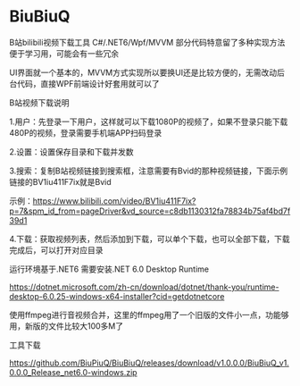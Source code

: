 # BiuBiuQ
B站bilibili视频下载工具
C#/.NET6/Wpf/MVVM
部分代码特意留了多种实现方法便于学习用，可能会有一些冗余

UI界面就一个基本的，MVVM方式实现所以要换UI还是比较方便的，无需改动后台代码，直接WPF前端设计好套用就可以了

B站视频下载说明

1.用户：先登录一下用户，这样就可以下载1080P的视频了，如果不登录只能下载480P的视频，登录需要手机端APP扫码登录

2.设置：设置保存目录和下载并发数

3.搜索：复制B站视频链接到搜索框，注意需要有Bvid的那种视频链接，下面示例链接的BV1iu411F7ix就是Bvid

示例：https://www.bilibili.com/video/BV1iu411F7ix?p=7&spm_id_from=pageDriver&vd_source=c8db1130312fa78834b75af4bd7f39d1

4.下载：获取视频列表，然后添加到下载，可以单个下载，也可以全部下载，下载完成后，可以打开对应目录


运行环境基于.NET6 需要安装.NET 6.0 Desktop Runtime

https://dotnet.microsoft.com/zh-cn/download/dotnet/thank-you/runtime-desktop-6.0.25-windows-x64-installer?cid=getdotnetcore

使用ffmpeg进行音视频合并，这里的ffmpeg用了一个旧版的文件小一点，功能够用，新版的文件比较大100多M了


工具下载

https://github.com/BiuPiuQ/BiuBiuQ/releases/download/v1.0.0.0/BiuBiuQ_v1.0.0.0_Release_net6.0-windows.zip

